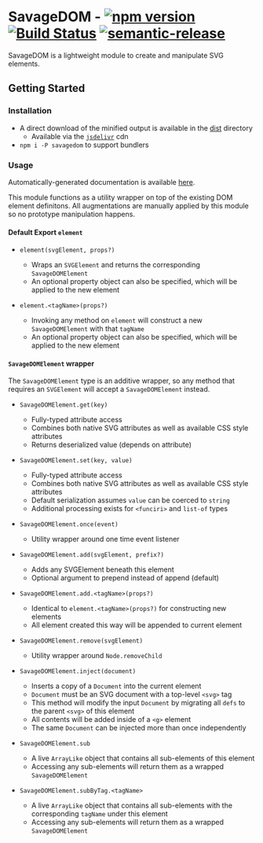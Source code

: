# SavageDOM - [![npm version](https://badge.fury.io/js/savagedom.svg)](https://badge.fury.io/js/savagedom) [![Build Status](https://travis-ci.org/molisani/SavageDOM.svg?branch=master)](https://travis-ci.org/molisani/SavageDOM) [![semantic-release](https://img.shields.io/badge/%20%20%F0%9F%93%A6%F0%9F%9A%80-semantic--release-e10079.svg)](https://github.com/semantic-release/semantic-release)

SavageDOM is a lightweight module to create and manipulate SVG elements.

## Getting Started

### Installation

- A direct download of the minified output is available in the [dist](./dist/) directory
  - Available via the [`jsdelivr`](https://www.jsdelivr.com/package/npm/savagedom) cdn
- `npm i -P savagedom` to support bundlers

### Usage

Automatically-generated documentation is available [here](https://molisani.github.io/SavageDOM/index.html).

This module functions as a utility wrapper on top of the existing DOM element definitons. All augmentations are manually applied by this module so no prototype manipulation happens.

#### Default Export `element`

- `element(svgElement, props?)`
  - Wraps an `SVGElement` and returns the corresponding `SavageDOMElement`
  - An optional property object can also be specified, which will be applied to the new element

- `element.<tagName>(props?)`
  - Invoking any method on `element` will construct a new `SavageDOMElement` with that `tagName`
  - An optional property object can also be specified, which will be applied to the new element

#### `SavageDOMElement` wrapper

The `SavageDOMElement` type is an additive wrapper, so any method that requires an `SVGElement` will accept a `SavageDOMElement` instead.

- `SavageDOMElement.get(key)`
  - Fully-typed attribute access
  - Combines both native SVG attributes as well as available CSS style attributes
  - Returns deserialized value (depends on attribute)

- `SavageDOMElement.set(key, value)`
  - Fully-typed attribute access
  - Combines both native SVG attributes as well as available CSS style attributes
  - Default serialization assumes `value` can be coerced to `string`
  - Additional processing exists for `<funciri>` and `list-of` types

- `SavageDOMElement.once(event)`
  - Utility wrapper around one time event listener

- `SavageDOMElement.add(svgElement, prefix?)`
  - Adds any SVGElement beneath this element
  - Optional argument to prepend instead of append (default)

- `SavageDOMElement.add.<tagName>(props?)`
  - Identical to `element.<tagName>(props?)` for constructing new elements
  - All element created this way will be appended to current element

- `SavageDOMElement.remove(svgElement)`
  - Utility wrapper around `Node.removeChild`

- `SavageDOMElement.inject(document)`
  - Inserts a copy of a `Document` into the current element
  - `Document` must be an SVG document with a top-level `<svg>` tag
  - This method will modify the input `Document` by migrating all `defs` to the parent `<svg>` of this element
  - All contents will be added inside of a `<g>` element
  - The same `Document` can be injected more than once independently

- `SavageDOMElement.sub`
  - A live `ArrayLike` object that contains all sub-elements of this element
  - Accessing any sub-elements will return them as a wrapped `SavageDOMElement`

- `SavageDOMElement.subByTag.<tagName>`
  - A live `ArrayLike` object that contains all sub-elements with the corresponding `tagName` under this element
  - Accessing any sub-elements will return them as a wrapped `SavageDOMElement`
